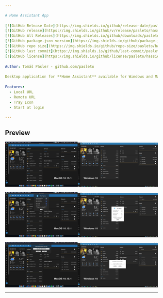 ```yaml
---

# Home Assistant App

[![GitHub Release Date](https://img.shields.io/github/release-date/pasleto/hassio-app)](https://github.com/pasleto/hassio-app/releases/tag/v0.2.3)
[![GitHub release](https://img.shields.io/github/v/release/pasleto/hassio-app.svg)](https://github.com/pasleto/hassio-app/releases/latest)
[![GitHub All Releases](https://img.shields.io/github/downloads/pasleto/hassio-app/total)](https://github.com/pasleto/hassio-app/releases/latest)
[![GitHub package.json version](https://img.shields.io/github/package-json/v/pasleto/hassio-app)](https://github.com/pasleto/hassio-app/)
[![GitHub repo size](https://img.shields.io/github/repo-size/pasleto/hassio-app)](https://github.com/pasleto/hassio-app/)
[![GitHub last commit](https://img.shields.io/github/last-commit/pasleto/hassio-app.svg)](https://github.com/pasleto/hassio-app/commits)
[![GitHub license](https://img.shields.io/github/license/pasleto/hassio-app)](https://github.com/pasleto/hassio-app/blob/master/LICENSE.md)

Author: Tomáš Pásler - github.com/pasleto

Desktop application for **Home Assistant** available for Windows and MacOS.

Features:
  - Local URL
  - Remote URL
  - Tray Icon
  - Start at login

---
```


## Preview

![](/screenshots/Preview1.png)

![](/screenshots/Preview2.png)

![](/screenshots/Preview3.png)

---
